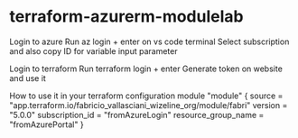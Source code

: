# terraform-azurerm-modulelab

Login to azure
Run az login + enter on vs code terminal
Select subscription and also copy ID for variable input parameter 

Login to terraform
Run terraform login + enter 
Generate token on website and use it

How to use it in your terraform configuration
module "module" {
  source              = "app.terraform.io/fabricio_vallasciani_wizeline_org/module/fabri"
  version             = "5.0.0"
  subscription_id     = "fromAzureLogin"
  resource_group_name = "fromAzurePortal"
}

